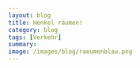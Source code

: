 ```yaml
---
layout: blog
title: Henkel räumen!
category: blog
tags: [Verkehr]  
summary:  
image: /images/blog/raeumenblau.png
---
```

